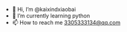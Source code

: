 - 👋 Hi, I’m @kaixindxiaobai
- 🌱 I’m currently learning python
- 📫 How to reach me 3305333134@qq.com

<!---
kaixindxiaobai/kaixindxiaobai is a ✨ special ✨ repository because its `README.md` (this file) appears on your GitHub profile.
You can click the Preview link to take a look at your changes.
--->

